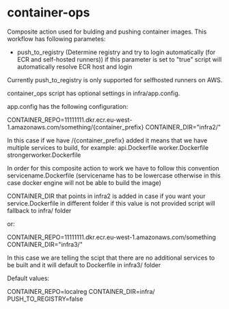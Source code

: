 # container-ops

Composite action used for bulding and pushing container images.
This workflow has following parametes:
- push_to_registry (Determine registry and try to login automatically (for ECR and self-hosted runners)) if this parameter is set to "true" script will automatically resolve ECR host and login

Currently push_to_registry is only supported for selfhosted runners on AWS.


container_ops script has optional settings in infra/app.config.

app.config has the following configuration:

CONTAINER_REPO=11111111.dkr.ecr.eu-west-1.amazonaws.com/something/{container_prefix}
CONTAINER_DIR="infra2/"

In this case if we have /{container_prefix} added it means that we have multiple services to build, for example:
api.Dockerfile
worker.Dockerfile
strongerworker.Dockerfile

In order for this composite action to work we have to follow this convention servicename.Dockerfile (servicename has to be lowercase otherwise in this case docker engine will not be able to build the image)

CONTAINER_DIR that points in infra2 is added in case if you want your service.Dockerfile in different folder if this value is not provided script will fallback to infra/ folder


or:

CONTAINER_REPO=11111111.dkr.ecr.eu-west-1.amazonaws.com/something
CONTAINER_DIR="infra3/"

In this case we are telling the scipt that there are no additional services to be built and it will default to Dockerfile in infra3/ folder


Default values:

CONTAINER_REPO=localreg
CONTAINER_DIR=infra/
PUSH_TO_REGISTRY=false